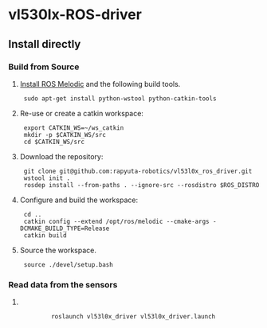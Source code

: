 # vl530lx-ROS-driver

## Install directly

### Build from Source

1. [Install ROS Melodic](http://wiki.ros.org/melodic/Installation/Ubuntu) and the following build tools.

        sudo apt-get install python-wstool python-catkin-tools 
	
1. Re-use or create a catkin workspace:

        export CATKIN_WS=~/ws_catkin
        mkdir -p $CATKIN_WS/src
        cd $CATKIN_WS/src

1. Download the repository:

        git clone git@github.com:rapyuta-robotics/vl53l0x_ros_driver.git
        wstool init .
        rosdep install --from-paths . --ignore-src --rosdistro $ROS_DISTRO
        
       

1. Configure and build the workspace:

        cd ..
        catkin config --extend /opt/ros/melodic --cmake-args -DCMAKE_BUILD_TYPE=Release
        catkin build 
 

1. Source the workspace.

        source ./devel/setup.bash

### Read data from the sensors

1. 

                roslaunch vl53l0x_driver vl53l0x_driver.launch



